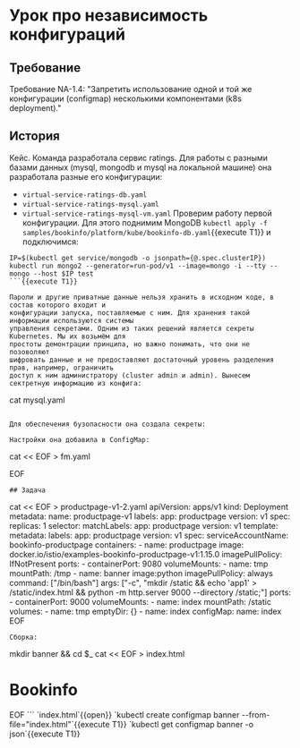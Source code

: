 # Урок про независимость конфигураций
## Требование
Требование NA-1.4: "Запретить использование одной и той же конфигурации (configmap) несколькими компонентами (k8s deployment)."
## История
Кейс. Команда разработала сервис ratings. Для работы с разными базами данных (mysql, mongodb и mysql на локальной машине) она разработала разные его
конфигурации:
* `virtual-service-ratings-db.yaml`
* `virtual-service-ratings-mysql.yaml`
* `virtual-service-ratings-mysql-vm.yaml`
Проверим работу первой конфигурации. Для этого поднимим MongoDB ```kubectl apply -f samples/bookinfo/platform/kube/bookinfo-db.yaml```{{execute T1}} и подключимся:
```
IP=$(kubectl get service/mongodb -o jsonpath={@.spec.clusterIP})
kubectl run mongo2 --generator=run-pod/v1 --image=mongo -i --tty -- mongo --host $IP test
```{{execute T1}}

Пароли и другие приватные данные нельзя хранить в исходном коде, в состав которого входит и 
конфигурации запуска, поставляемые с ним. Для хранения такой информации используются системы 
управления секретами. Одним из таких решений является секреты Kubernetes. Мы их возьмём для
простоты демонтрации принципа, но важно понимать, что они не позоволяют
шифровать данные и не предоставляют достаточный уровень разделения прав, например, ограничить 
доступ к ним администратору (cluster admin и admin). Вынесем сектретную информацию из конфига:
```
cat mysql.yaml
```

Для обеспечения бузопасности она создала секреты:
```
```
Настройки она добавила в ConfigMap:
```
cat << EOF > fm.yaml

EOF
```
## Задача
```
cat << EOF > productpage-v1-2.yaml
apiVersion: apps/v1
kind: Deployment
metadata:
  name: productpage-v1
  labels:
    app: productpage
    version: v1
spec:
  replicas: 1
  selector:
    matchLabels:
      app: productpage
      version: v1
  template:
    metadata:
      labels:
        app: productpage
        version: v1
    spec:
      serviceAccountName: bookinfo-productpage
      containers:
      - name: productpage
        image: docker.io/istio/examples-bookinfo-productpage-v1:1.15.0
        imagePullPolicy: IfNotPresent
        ports:
        - containerPort: 9080
        volumeMounts:
        - name: tmp
          mountPath: /tmp
      - name: banner
        image:python
        imagePullPolicy: always
        command: ["/bin/bash"]
        args: ["-c", "mkdir /static && echo 'app1' > /static/index.html && python -m http.server 9000 --directory /static;"]
        ports:
        - containerPort: 9000
        volumeMounts:
        - name: index
          mountPath: /static
      volumes:
      - name: tmp
        emptyDir: {}
      - name: index
        configMap:
          name: index
EOF
```{{execute T1}}
Сборка: 
```
mkdir banner && cd $_
cat << EOF > index.html
<!DOCTYPE html>
<html lang="en">
<head>
    <meta charset="UTF-8">
    <meta name="viewport" content="width=device-width, initial-scale=1.0">
    <title>Bookinfo</title>
</head>
<body>
    <h1>Bookinfo</h1>
</body>
</html>
EOF
```
`index.html`{{open}}
`kubectl create configmap banner --from-file="index.html"`{{execute T1}}
`kubectl get configmap banner -o json`{{execute T1}}